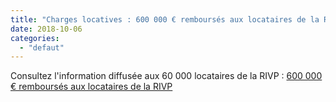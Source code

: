 ```yaml
---
title: "Charges locatives : 600 000 € remboursés aux locataires de la RIVP"
date: 2018-10-06
categories: 
  - "defaut"
---
```


Consultez l'information diffusée aux 60 000 locataires de la RIVP : [600 000 € remboursés aux locataires de la RIVP](http://www3.slc.asso.fr/wp-content/uploads/2018/10/Tract-RIVP-recto-Vdef.pdf)
